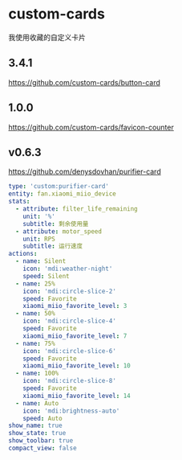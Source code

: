 # custom-cards
我使用收藏的自定义卡片

## 3.4.1
https://github.com/custom-cards/button-card

## 1.0.0
https://github.com/custom-cards/favicon-counter

## v0.6.3
https://github.com/denysdovhan/purifier-card

```yaml
type: 'custom:purifier-card'
entity: fan.xiaomi_miio_device
stats:
  - attribute: filter_life_remaining
    unit: '%'
    subtitle: 剩余使用量
  - attribute: motor_speed
    unit: RPS
    subtitle: 运行速度
actions:
  - name: Silent
    icon: 'mdi:weather-night'
    speed: Silent
  - name: 25%
    icon: 'mdi:circle-slice-2'
    speed: Favorite
    xiaomi_miio_favorite_level: 3
  - name: 50%
    icon: 'mdi:circle-slice-4'
    speed: Favorite
    xiaomi_miio_favorite_level: 7
  - name: 75%
    icon: 'mdi:circle-slice-6'
    speed: Favorite
    xiaomi_miio_favorite_level: 10
  - name: 100%
    icon: 'mdi:circle-slice-8'
    speed: Favorite
    xiaomi_miio_favorite_level: 14
  - name: Auto
    icon: 'mdi:brightness-auto'
    speed: Auto
show_name: true
show_state: true
show_toolbar: true
compact_view: false
```